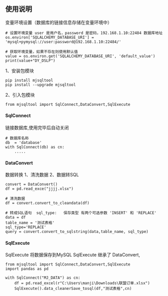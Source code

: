 
## 使用说明

变量环境设置（数据库的链接信息存储在变量环境中）
```
# 设置环境变量 user 是用户名，password 是密码，192.168.1.10:22484 数据库地址
os.environ['SQLALCHEMY_DATABASE_URI'] = 'mysql+pymysql://user:password@192.168.1.10:22484/'

# 获取环境变量，如果不存在则使用默认值
value = os.environ.get('SQLALCHEMY_DATABASE_URI', 'default_value')
print(value+"DY_DSLP")
```

1、安装包模块
```
pip install mjsqltool
pip install --upgrade mjsqltool
```
2、引入包模块
```
from mjsqltool import SqlConnect,DataConvert,SqlExecute
```

#### SqlConnect
链接数据库,使用完毕后自动关闭
```
# 数据库名称
db  = 'database'
with SqlConnect(db) as cn:
    .....
```

#### DataConvert
数据转换
1、清洗数据
2、数据转SQL
```
convert = DataConvert()
df = pd.read_exce("jjjj.xlsx")

# 清洗数据
df = convert.convert_to_cleandata(df)

# 转成SQL语句  sql_type:   保存类型 有两个可选参数 'INSERT' 和 'REPLACE'
data = df
table_name = '测试表格'
sql_type='REPLACE'
query = convert.convert_to_sqlstring(data,table_name, sql_type)

```

#### SqlExecute 
SqlExecute 将数据保存到MySQL
SqlExecute 继承了 DataConvert,

```
from mjsqltool import SqlConnect,DataConvert,SqlExecute
import pandas as pd

with SqlConnect("MJ_DATA") as cn:
    df = pd.read_excel(r"C:\Users\manji\Downloads\联盟订单.xlsx")
    SqlExecute().data_cleanerSave_tosql(df,"测试表格",cn)
```